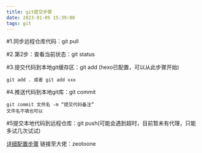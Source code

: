 ```yaml
---
title: git提交步骤
date: 2023-01-05 15:39:00
tags: git
---
```

#1.同步远程仓库代码：git pull

#2.第2步：查看当前状态：git status

#3.提交代码到本地git缓存区：git add (hexo已配置，可以从此步骤开始)
```
git add . 或者 git add xxx
```
#4.推送代码到本地git库：git commit
```
git commit 文件名 -m “提交代码备注”
文件名不填也可以
```

#5提交本地代码到远程仓库：git push(可能会遇到超时，目前暂未有代理，只能多试几次试试)


[详细配置步骤](https://www.cnblogs.com/zeo-to-one/p/8367801.html)
链接至大佬：zeotoone